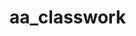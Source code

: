 # aa_classwork





































































































































































































































